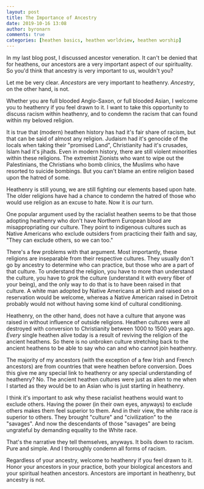 ```yaml
---
layout: post
title: The Importance of Ancestry
date: 2019-10-16 13:08
author: byronarn
comments: true
categories: [heathen basics, heathen worldview, heathen worship]
---
```

In my last blog post, I discussed ancestor veneration. It can't be denied that for heathens, our ancestors are a very important aspect of our spirituality. So you'd think that ancestry is very important to us, wouldn't you?

Let me be very clear. <em>Ancestors</em> are very important to heathenry. <em>Ancestry</em>, on the other hand, is not.

Whether you are full blooded Anglo-Saxon, or full blooded Asian, I welcome you to heathenry if you feel drawn to it. I want to take this opportunity to discuss racism within heathenry, and to condemn the racism that can found within my beloved religion.

It is true that (modern) heathen history has had it's fair share of racism, but that can be said of almost any religion. Judaism had it's genocide of the locals when taking their "promised Land", Christianity had it's crusades, Islam had it's jihads. Even in modern history, there are still violent minorities within these religions. The extremist Zionists who want to wipe out the Palestinians, the Christians who bomb clinics, the Muslims who have resorted to suicide bombings. But you can't blame an entire religion based upon the hatred of some.

Heathenry is still young, we are still fighting our elements based upon hate. The older religions have had a chance to condemn the hatred of those who would use religion as an excuse to hate. Now it is <em>our</em> turn.

One popular argument used by the racialist heathen seems to be that those adopting heathenry who don't have Northern European blood are misappropriating our culture. They point to indigenous cultures such as Native Americans who exclude outsiders from practicing their faith and say, "They can exclude others, so we can too."

There's a few problems with that argument. Most importantly, these religions are inseparable from their respective cultures. They usually don't go by ancestry to determine who can practice, but those who are a part of that culture. To understand the religion, you have to more than understand the culture, you have to <em>grok</em> the culture (understand it with every fiber of your being), and the only way to do that is to have been raised in that culture. A white man adopted by Native Americans at birth and raised on a reservation would be welcome, whereas a Native American raised in Detroit probably would not without having some kind of cultural conditioning.

Heathenry, on the other hand, does not have a culture that anyone was raised in without influence of outside religions. Heathen cultures were all destroyed with conversion to Christianity between 1000 to 1500 years ago. <em><em>Every</em></em> single heathen alive today is a result of reviving the religion of the ancient heathens. So there is no unbroken culture stretching back to the ancient heathens to be able to say who can and who cannot join heathenry.

The majority of my ancestors (with the exception of a few Irish and French ancestors) are from countries that were heathen before conversion. Does this give me any special link to heathenry or any special understanding of heathenry? No. The ancient heathen cultures were just as alien to me when I started as they would be to an Asian who is just starting in heathenry.

I think it's important to ask why these racialist heathens would want to exclude others. Having the power (in their own eyes, anyways) to exclude others makes them feel superior to them. And in their view, the white race <em>is</em> superior to others. They brought "culture" and "civilization" to the "savages". And now the descendants of those "savages" are being ungrateful by demanding equality to the White race.

That's the narrative they tell themselves, anyways. It boils down to racism. Pure and simple. And I thoroughly condemn all forms of racism.

Regardless of your ancestry, welcome to heathenry if you feel drawn to it. Honor your ancestors in your practice, both your biological ancestors and your spiritual heathen ancestors. Ancestors are important in heathenry, but ancestry is not.
